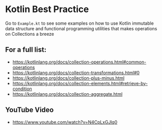# Kotlin Best Practice

Go to `Example.kt` to see some examples on how to use Kotlin immutable data structure and 
functional programming utilities that makes operations on Collections a breeze

## For a full list:

* https://kotlinlang.org/docs/collection-operations.html#common-operations
* https://kotlinlang.org/docs/collection-transformations.html#0
* https://kotlinlang.org/docs/collection-plus-minus.html
* https://kotlinlang.org/docs/collection-elements.html#retrieve-by-condition
* https://kotlinlang.org/docs/collection-aggregate.html

## YouTube Video

* https://www.youtube.com/watch?v=N4CpLxGJlq0
